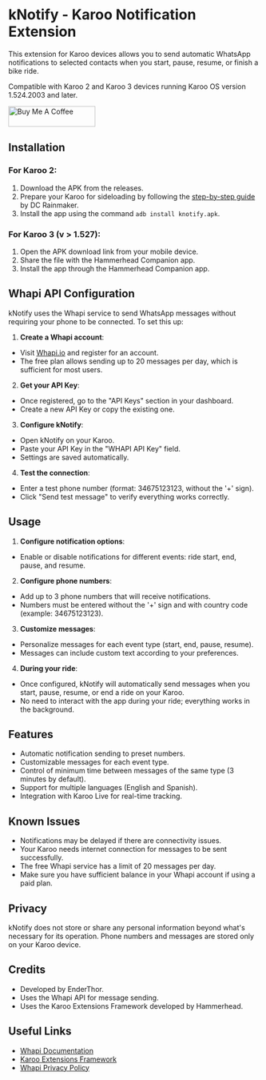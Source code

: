 # kNotify - Karoo Notification Extension

This extension for Karoo devices allows you to send automatic WhatsApp notifications to selected contacts when you start, pause, resume, or finish a bike ride.

Compatible with Karoo 2 and Karoo 3 devices running Karoo OS version 1.524.2003 and later.

<a href="https://www.buymeacoffee.com/enderthor" target="_blank"><img src="https://cdn.buymeacoffee.com/buttons/default-orange.png" alt="Buy Me A Coffee" height="41" width="174"></a>

## Installation

### For Karoo 2:

1. Download the APK from the releases.
2. Prepare your Karoo for sideloading by following the [step-by-step guide](https://www.dcrainmaker.com/2021/02/how-to-sideload-android-apps-on-your-hammerhead-karoo-1-karoo-2.html) by DC Rainmaker.
3. Install the app using the command `adb install knotify.apk`.

### For Karoo 3 (v > 1.527):

1. Open the APK download link from your mobile device.
2. Share the file with the Hammerhead Companion app.
3. Install the app through the Hammerhead Companion app.

## Whapi API Configuration

kNotify uses the Whapi service to send WhatsApp messages without requiring your phone to be connected. To set this up:

1. **Create a Whapi account**:
  - Visit [Whapi.io](https://whapi.io/) and register for an account.
  - The free plan allows sending up to 20 messages per day, which is sufficient for most users.

2. **Get your API Key**:
  - Once registered, go to the "API Keys" section in your dashboard.
  - Create a new API Key or copy the existing one.

3. **Configure kNotify**:
  - Open kNotify on your Karoo.
  - Paste your API Key in the "WHAPI API Key" field.
  - Settings are saved automatically.

4. **Test the connection**:
  - Enter a test phone number (format: 34675123123, without the '+' sign).
  - Click "Send test message" to verify everything works correctly.

## Usage

1. **Configure notification options**:
  - Enable or disable notifications for different events: ride start, end, pause, and resume.

2. **Configure phone numbers**:
  - Add up to 3 phone numbers that will receive notifications.
  - Numbers must be entered without the '+' sign and with country code (example: 34675123123).

3. **Customize messages**:
  - Personalize messages for each event type (start, end, pause, resume).
  - Messages can include custom text according to your preferences.

4. **During your ride**:
  - Once configured, kNotify will automatically send messages when you start, pause, resume, or end a ride on your Karoo.
  - No need to interact with the app during your ride; everything works in the background.

## Features

- Automatic notification sending to preset numbers.
- Customizable messages for each event type.
- Control of minimum time between messages of the same type (3 minutes by default).
- Support for multiple languages (English and Spanish).
- Integration with Karoo Live for real-time tracking.

## Known Issues

- Notifications may be delayed if there are connectivity issues.
- Your Karoo needs internet connection for messages to be sent successfully.
- The free Whapi service has a limit of 20 messages per day.
- Make sure you have sufficient balance in your Whapi account if using a paid plan.

## Privacy

kNotify does not store or share any personal information beyond what's necessary for its operation. Phone numbers and messages are stored only on your Karoo device.

## Credits

- Developed by EnderThor.
- Uses the Whapi API for message sending.
- Uses the Karoo Extensions Framework developed by Hammerhead.

## Useful Links

- [Whapi Documentation](https://docs.whapi.io/)
- [Karoo Extensions Framework](https://github.com/hammerheadnav/karoo-ext)
- [Whapi Privacy Policy](https://whapi.io/privacy-policy)